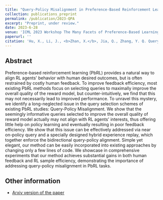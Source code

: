 ```yaml
---
title: "Query-Policy Misalignment in Preference-Based Reinforcement Learning"
collection: publications_preprint
permalink: /publication/2023-QPA
excerpt: "Preprint, under review."
date: 2023-6-28
venue: 'ICML 2023 Workshop The Many Facets of Preference-Based Learning.'
paperurl: ''
citation: 'Hu, X., Li, J., <b>Zhan, X.</b>, Jia, Q., Zhang, Y. Q. Query-Policy Misalignment in Preference-Based Reinforcement Learning. <i>ICML 2023 Workshop The Many Facets of Preference-Based Learning</i>.'
---
```


Abstract
---
Preference-based reinforcement learning (PbRL) provides a natural way to align RL agents' behavior with human desired outcomes, but is often restrained by costly human feedback. To improve feedback efficiency, most existing PbRL methods focus on selecting queries to maximally improve the overall quality of the reward model, but counter-intuitively, we find that this may not necessarily lead to improved performance. To unravel this mystery, we identify a long-neglected issue in the query selection schemes of existing PbRL studies: Query-Policy Misalignment. We show that the seemingly informative queries selected to improve the overall quality of reward model actually may not align with RL agents' interests, thus offering little help on policy learning and eventually resulting in poor feedback efficiency. We show that this issue can be effectively addressed via near on-policy query and a specially designed hybrid experience replay, which together enforce the bidirectional query-policy alignment. Simple yet elegant, our method can be easily incorporated into existing approaches by changing only a few lines of code. We showcase in comprehensive experiments that our method achieves substantial gains in both human feedback and RL sample efficiency, demonstrating the importance of addressing query-policy misalignment in PbRL tasks.

Other information
---
* [Arxiv version of the paper](https://arxiv.org/abs/2305.17400)